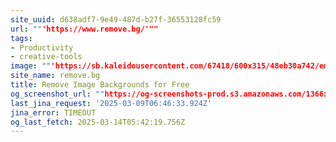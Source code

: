 ```yaml
---
site_uuid: d638adf7-9e49-487d-b27f-36553128fc59
url: ""'https://www.remove.bg/'""
tags:
- Productivity
- creative-tools
image: ""'https://sb.kaleidousercontent.com/67418/600x315/48eb30a742/emilia-og-image.jpg'""
site_name: remove.bg
title: Remove Image Backgrounds for Free
og_screenshot_url: ""https://og-screenshots-prod.s3.amazonaws.com/1366x768/80/false/94e6ed553c665c9f5c4ebea5648849dbe9c8e4851a3039db155c141dbac1a5ba.jpeg""
last_jina_request: '2025-03-09T06:46:33.924Z'
jina_error: TIMEOUT
og_last_fetch: 2025-03-14T05:42:19.756Z
---
```


